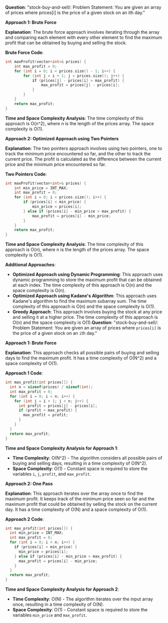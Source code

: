 **Question**: "stock-buy-and-sell/: Problem Statement: You are given an array of prices where prices[i] is the price of a given stock on an ith day."

**Approach 1: Brute Force**

**Explanation**: The brute force approach involves iterating through the array and comparing each element with every other element to find the maximum profit that can be obtained by buying and selling the stock.

**Brute Force Code**:
```cpp
int maxProfit(vector<int>& prices) {
    int max_profit = 0;
    for (int i = 0; i < prices.size() - 1; i++) {
        for (int j = i + 1; j < prices.size(); j++) {
            if (prices[j] - prices[i] > max_profit) {
                max_profit = prices[j] - prices[i];
            }
        }
    }
    return max_profit;
}
```

**Time and Space Complexity Analysis**: The time complexity of this approach is O(n^2), where n is the length of the prices array. The space complexity is O(1).

**Approach 2: Optimized Approach using Two Pointers**

**Explanation**: The two pointers approach involves using two pointers, one to track the minimum price encountered so far, and the other to track the current price. The profit is calculated as the difference between the current price and the minimum price encountered so far.

**Two Pointers Code**:
```cpp
int maxProfit(vector<int>& prices) {
    int min_price = INT_MAX;
    int max_profit = 0;
    for (int i = 0; i < prices.size(); i++) {
        if (prices[i] < min_price) {
            min_price = prices[i];
        } else if (prices[i] - min_price > max_profit) {
            max_profit = prices[i] - min_price;
        }
    }
    return max_profit;
}
```

**Time and Space Complexity Analysis**: The time complexity of this approach is O(n), where n is the length of the prices array. The space complexity is O(1).

**Additional Approaches**:

* **Optimized Approach using Dynamic Programming**: This approach uses dynamic programming to store the maximum profit that can be obtained at each index. The time complexity of this approach is O(n) and the space complexity is O(n).
* **Optimized Approach using Kadane's Algorithm**: This approach uses Kadane's algorithm to find the maximum subarray sum. The time complexity of this approach is O(n) and the space complexity is O(1).
* **Greedy Approach**: This approach involves buying the stock at any price and selling it at a higher price. The time complexity of this approach is O(n) and the space complexity is O(1).**Question**: "stock-buy-and-sell/: Problem Statement: You are given an array of prices where `prices[i]` is the price of a given stock on an `i`th day."

**Approach 1: Brute Force**

**Explanation**: This approach checks all possible pairs of buying and selling days to find the maximum profit. It has a time complexity of O(N^2) and a space complexity of O(1).

**Approach 1 Code**:

```cpp
int max_profit(int prices[]) {
  int n = sizeof(prices) / sizeof(int);
  int max_profit = 0;
  for (int i = 0; i < n; i++) {
    for (int j = i + 1; j < n; j++) {
      int profit = prices[j] - prices[i];
      if (profit > max_profit) {
        max_profit = profit;
      }
    }
  }
  return max_profit;
}
```

**Time and Space Complexity Analysis for Approach 1**:

* **Time Complexity**: O(N^2) - The algorithm considers all possible pairs of buying and selling days, resulting in a time complexity of O(N^2).
* **Space Complexity**: O(1) - Constant space is required to store the variables `i`, `j`, `profit`, and `max_profit`.

**Approach 2: One Pass**

**Explanation**: This approach iterates over the array once to find the maximum profit. It keeps track of the minimum price seen so far and the maximum profit that could be obtained by selling the stock on the current day. It has a time complexity of O(N) and a space complexity of O(1).

**Approach 2 Code**:

```cpp
int max_profit(int prices[]) {
  int min_price = INT_MAX;
  int max_profit = 0;
  for (int i = 0; i < n; i++) {
    if (prices[i] < min_price) {
      min_price = prices[i];
    } else if (prices[i] - min_price > max_profit) {
      max_profit = prices[i] - min_price;
    }
  }
  return max_profit;
}
```

**Time and Space Complexity Analysis for Approach 2**:

* **Time Complexity**: O(N) - The algorithm iterates over the input array once, resulting in a time complexity of O(N).
* **Space Complexity**: O(1) - Constant space is required to store the variables `min_price` and `max_profit`.